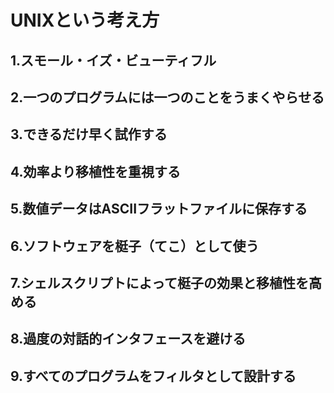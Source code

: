# UNIXという考え方

## 1.スモール・イズ・ビューティフル

## 2.一つのプログラムには一つのことをうまくやらせる

## 3.できるだけ早く試作する

## 4.効率より移植性を重視する

## 5.数値データはASCIIフラットファイルに保存する

## 6.ソフトウェアを梃子（てこ）として使う

## 7.シェルスクリプトによって梃子の効果と移植性を高める

## 8.過度の対話的インタフェースを避ける

## 9.すべてのプログラムをフィルタとして設計する

